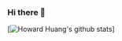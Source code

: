 ### Hi there 👋
[![Howard Huang's github stats](https://github-readme-stats.vercel.app/api?username=HowardHuang1&show_icons=true&theme=radical)]
<!--
**HowardHuang1/HowardHuang1** is a ✨ _special_ ✨ repository because its `README.md` (this file) appears on your GitHub profile.

Here are some ideas to get you started:

- 🔭 I’m currently working on ...
- 🌱 I’m currently learning ...
- 👯 I’m looking to collaborate on ...
- 🤔 I’m looking for help with ...
- 💬 Ask me about ...
- 📫 How to reach me: ...
- 😄 Pronouns: ...
- ⚡ Fun fact: ...
-->
